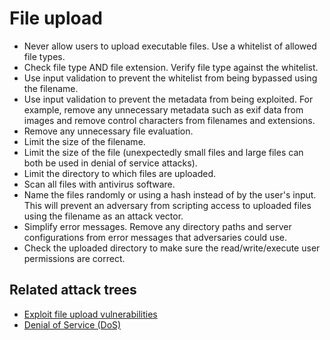# File upload

* Never allow users to upload executable files. Use a whitelist of allowed file types.
* Check file type AND file extension. Verify file type against the whitelist.
* Use input validation to prevent the whitelist from being bypassed using the filename.
* Use input validation to prevent the metadata from being exploited. For example, remove any unnecessary metadata such as exif data from images and remove control characters from filenames and extensions. 
* Remove any unnecessary file evaluation.
* Limit the size of the filename.
* Limit the size of the file (unexpectedly small files and large files can both be used in denial of service attacks). 
* Limit the directory to which files are uploaded.
* Scan all files with antivirus software.
* Name the files randomly or using a hash instead of by the user's input. This will prevent an adversary from scripting access to uploaded files using the filename as an attack vector. 
* Simplify error messages. Remove any directory paths and server configurations from error messages that adversaries could use. 
* Check the uploaded directory to make sure the read/write/execute user permissions are correct.

## Related attack trees

* [Exploit file upload vulnerabilities](attack-trees:docs/application/file-upload)
* [Denial of Service (DoS)](red-network:docs/tcp-ip/DoS)